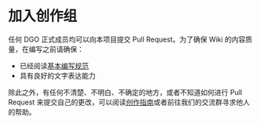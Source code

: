 <!-- other/joinCreation -->

# 加入创作组

任何 DGO 正式成员均可以向本项目提交 Pull Request。为了确保 Wiki 的内容质量，在编写之前请确保：

- 已经阅读[基本编写规范]()
- 具有良好的文字表达能力

除此之外，有任何不清楚、不明白、不确定的地方，或者不知道如何进行 Pull Request 来提交自己的更改，可以阅读[创作指南]()或者前往我们的交流群寻求他人的帮助。
